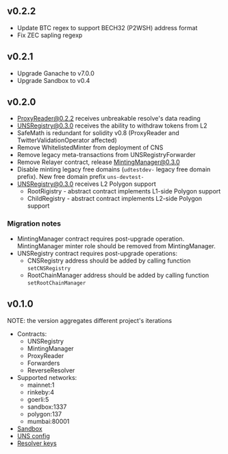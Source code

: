 ## v0.2.2
- Update BTC regex to support BECH32 (P2WSH) address format
- Fix ZEC sapling regexp

## v0.2.1
- Upgrade Ganache to v7.0.0
- Upgrade Sandbox to v0.4

## v0.2.0
- ProxyReader@0.2.2 receives unbreakable resolve's data reading
- UNSRegistry@0.3.0 receives the ability to withdraw tokens from L2
- SafeMath is redundant for solidity v0.8 (ProxyReader and TwitterValidationOperator affected)
- Remove WhitelistedMinter from deployment of CNS
- Remove legacy meta-transactions from UNSRegistryForwarder
- Remove Relayer contract, release MintingManager@0.3.0
- Disable minting legacy free domains (`udtestdev-` legacy free domain prefix). New free domain prefix `uns-devtest-`
- UNSRegistry@0.3.0 receives L2 Polygon support
    - RootRigistry - abstract contract implements L1-side Polygon support
    - ChildRegistry - abstract contract implements L2-side Polygon support

### Migration notes
- MintingManager contract requires post-upgrade operation. MintingManager minter role should be removed from MintingManager.
- UNSRegistry contract requires post-upgrade operations:
    - CNSRegistry address should be added by calling function `setCNSRegistry`
    - RootChainManager address should be added by calling function `setRootChainManager`

## v0.1.0
NOTE: the version aggregates different project's iterations
- Contracts:
    - UNSRegistry
    - MintingManager
    - ProxyReader
    - Forwarders
    - ReverseResolver
- Supported networks:
    - mainnet:1
    - rinkeby:4
    - goerli:5
    - sandbox:1337
    - polygon:137
    - mumbai:80001
- [Sandbox](./sandbox/README.md)
- [UNS config](./uns-config.json)
- [Resolver keys](./resolver-keys.json)